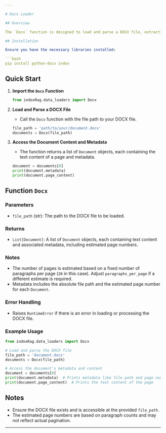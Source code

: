 ```yaml
---

# Docx Loader

## Overview

The `Docx` function is designed to load and parse a DOCX file, extracting its text content and estimating page numbers based on paragraph counts. Each page's content is represented as a `Document` object with associated metadata.

## Installation

Ensure you have the necessary libraries installed:

```bash
pip install python-docx indox
```

## Quick Start

1. **Import the `Docx` Function**

   ```python
   from indoxRag.data_loaders import Docx
   ```

2. **Load and Parse a DOCX File**

   - Call the `Docx` function with the file path to your DOCX file.

   ```python
   file_path = 'path/to/your/document.docx'
   documents = Docx(file_path)
   ```

3. **Access the Document Content and Metadata**

   - The function returns a list of `Document` objects, each containing the text content of a page and metadata.

   ```python
   document = documents[0]
   print(document.metadata)
   print(document.page_content)
   ```

## Function `Docx`

### Parameters

- `file_path` (str): The path to the DOCX file to be loaded.

### Returns

- `List[Document]`: A list of `Document` objects, each containing text content and associated metadata, including estimated page numbers.

### Notes

- The number of pages is estimated based on a fixed number of paragraphs per page (`20` in this case). Adjust `paragraphs_per_page` if a different estimate is required.
- Metadata includes the absolute file path and the estimated page number for each `Document`.

### Error Handling

- Raises `RuntimeError` if there is an error in loading or processing the DOCX file.

### Example Usage

```python
from indoxRag.data_loaders import Docx

# Load and parse the DOCX file
file_path = 'document.docx'
documents = Docx(file_path)

# Access the document's metadata and content
document = documents[0]
print(document.metadata)  # Prints metadata like file path and page number
print(document.page_content)  # Prints the text content of the page
```

## Notes

- Ensure the DOCX file exists and is accessible at the provided `file_path`.
- The estimated page numbers are based on paragraph counts and may not reflect actual pagination.

---
```

